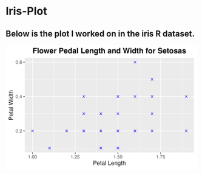 # Iris-Plot

## Below is the plot I worked on in the iris R dataset.
![Application](https://github.com/stoiadj/Iris-Plot/blob/main/Iris_Plot_Setosas.png)
